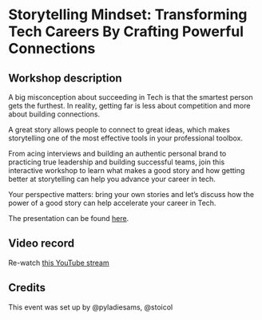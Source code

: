 # Storytelling Mindset: Transforming Tech Careers By Crafting Powerful Connections

## Workshop description
A big misconception about succeeding in Tech is that the smartest person gets the furthest. In reality, getting far is less about competition and more about building connections.

A great story allows people to connect to great ideas, which makes storytelling one of the most effective tools in your professional toolbox.

From acing interviews and building an authentic personal brand to practicing true leadership and building successful teams, join this interactive workshop to learn what makes a good story and how getting better at storytelling can help you advance your career in tech.

Your perspective matters: bring your own stories and let’s discuss how the power of a good story can help accelerate your career in Tech.

The presentation can be found [here](). 

## Video record
Re-watch [this YouTube stream](https://www.youtube.com/live/TYH5AXxPj1Q?feature=share)

## Credits
This event was set up by @pyladiesams, @stoicol
